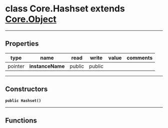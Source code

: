 class Core.Hashset extends [Core.Object](Core.Object.md)
===

---
Properties
---
|type|name|read|write|value|comments|
|--- |--- |--- |--- |--- |--- |
|pointer|__instanceName__|public|public|||

---
Constructors
---

__`public Hashset()`__
<div style="margin:1em">

</div>


---
Functions
---

